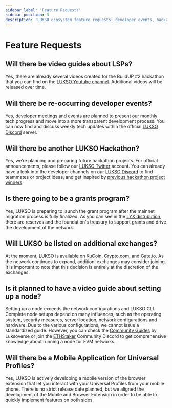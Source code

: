 ```yaml
---
sidebar_label: 'Feature Requests'
sidebar_position: 3
description: 'LUKSO ecosystem feature requests: developer events, hackathons, grants.'
---
```


# Feature Requests

## Will there be video guides about LSPs?

Yes, there are already several videos created for the BuildUP #2 hackathon that you can find on the [LUKSO Youtube channel](https://www.youtube.com/playlist?list=PLNzyUdu4v7bkwBuDV0gSJrrniPsx5bxK_). Additional videos will be released over time.

## Will there be re-occurring developer events?

Yes, developer meetings and events are planned to present our monthly tech progress and move into a more transparent development process. You can now find and discuss weekly tech updates within the official [LUKSO Discord](https://discord.gg/lukso) server.

## Will there be another LUKSO Hackathon?

Yes, we’re planning and preparing future hackathon projects. For official announcements, please follow our [LUKSO Twitter](https://twitter.com/lukso_io) account. You can already have a look into the developer channels on our [LUKSO Discord](https://discord.gg/lukso) to find teammates or project ideas, and get inspired by [previous hackathon project winners](https://medium.com/lukso/buildup-2-hackathon-winners-0f784793bc43).

## Is there going to be a grants program?

Yes, LUKSO is preparing to launch the grant program after the mainnet migration process is fully finalized. As you can see in the [LYX distribution](https://medium.com/lukso/the-lyxe-migration-process-374053e5ddf5), there are reserves and the foundation's treasury to support grants and drive the development of the network.

## Will LUKSO be listed on additional exchanges?

At the moment, LUKSO is available on [KuCoin](https://www.kucoin.com/de), [Crypto.com](https://crypto.com/), and [Gate.io](https://www.gate.io/). As the network continues to expand, additionl exchanges may consider joining. It is important to note that this decision is entirely at the discretion of the exchanges.

## Is it planned to have a video guide about setting up a node?

Setting up a node exceeds the network configurations and LUKSO CLI. Complete node setups depend on many influences, such as the operating system, security measures, server location, network configurations and hardware. Due to the various configurations, we cannot issue a standardized guide. However, you can check the [Community Guides](https://docs.luksoverse.io/) by Luksoverse or join the [ETHStaker](https://discord.com/invite/ucsTcA2wTq) Community Discord to get comprehensive knowledge about running a node for EVM networks.

## Will there be a Mobile Application for Universal Profiles?

Yes, LUKSO is actively developing a mobile version of the browser extension that let you interact with your Universal Profiles from your mobile phone. There is no strict release date planned, but we aligned the development of the Mobile and Browser Extension in order to be able to quickly implement features on both sides.

